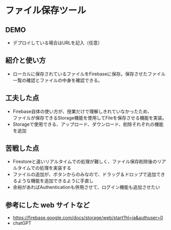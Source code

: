 # ファイル保存ツール

## DEMO

  - デプロイしている場合はURLを記入（任意）

## 紹介と使い方

  - ローカルに保存されているファイルをFirebaseに保存。保存させたファイル一覧の確認とファイルの中身を確認できる。

## 工夫した点

  - Firebase自体の使い方が、授業だけで理解しきれていなかったため、<br>ファイルが保存できるStorage機能を使用してFileを保存させる機能を実装。
  - Storageで使用できる、アップロード、ダウンロード、削除それぞれの機能を追加

## 苦戦した点

  - Firestoreと違いリアルタイムでの処理が難しく、ファイル保存削除後のリアルタイムでの処理を実装する
  - ファイルの追加が、ボタンからのみなので、ドラッグ＆ドロップで追加できるような機能を追加できるように手直し
  - 余裕があればAuthenticationも併用させて、ログイン機能も追加させたい

## 参考にした web サイトなど

  - https://firebase.google.com/docs/storage/web/start?hl=ja&authuser=0
  - chatGPT